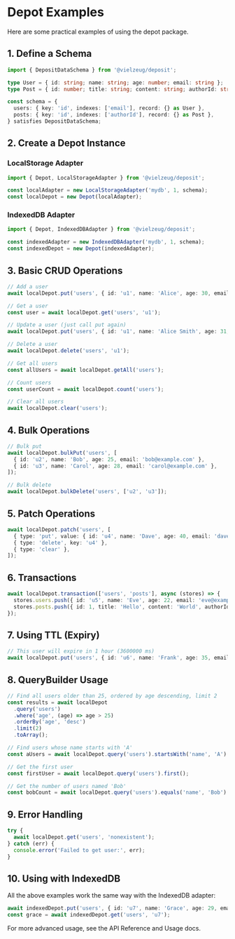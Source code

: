 # Depot Examples

Here are some practical examples of using the depot package.

## 1. Define a Schema

```ts
import { DepositDataSchema } from '@vielzeug/deposit';

type User = { id: string; name: string; age: number; email: string };
type Post = { id: number; title: string; content: string; authorId: string };

const schema = {
  users: { key: 'id', indexes: ['email'], record: {} as User },
  posts: { key: 'id', indexes: ['authorId'], record: {} as Post },
} satisfies DepositDataSchema;
```

## 2. Create a Depot Instance

### LocalStorage Adapter

```ts
import { Depot, LocalStorageAdapter } from '@vielzeug/deposit';

const localAdapter = new LocalStorageAdapter('mydb', 1, schema);
const localDepot = new Depot(localAdapter);
```

### IndexedDB Adapter

```ts
import { Depot, IndexedDBAdapter } from '@vielzeug/deposit';

const indexedAdapter = new IndexedDBAdapter('mydb', 1, schema);
const indexedDepot = new Depot(indexedAdapter);
```

## 3. Basic CRUD Operations

```ts
// Add a user
await localDepot.put('users', { id: 'u1', name: 'Alice', age: 30, email: 'alice@example.com' });

// Get a user
const user = await localDepot.get('users', 'u1');

// Update a user (just call put again)
await localDepot.put('users', { id: 'u1', name: 'Alice Smith', age: 31, email: 'alice@example.com' });

// Delete a user
await localDepot.delete('users', 'u1');

// Get all users
const allUsers = await localDepot.getAll('users');

// Count users
const userCount = await localDepot.count('users');

// Clear all users
await localDepot.clear('users');
```

## 4. Bulk Operations

```ts
// Bulk put
await localDepot.bulkPut('users', [
  { id: 'u2', name: 'Bob', age: 25, email: 'bob@example.com' },
  { id: 'u3', name: 'Carol', age: 28, email: 'carol@example.com' },
]);

// Bulk delete
await localDepot.bulkDelete('users', ['u2', 'u3']);
```

## 5. Patch Operations

```ts
await localDepot.patch('users', [
  { type: 'put', value: { id: 'u4', name: 'Dave', age: 40, email: 'dave@example.com' } },
  { type: 'delete', key: 'u4' },
  { type: 'clear' },
]);
```

## 6. Transactions

```ts
await localDepot.transaction(['users', 'posts'], async (stores) => {
  stores.users.push({ id: 'u5', name: 'Eve', age: 22, email: 'eve@example.com' });
  stores.posts.push({ id: 1, title: 'Hello', content: 'World', authorId: 'u5' });
});
```

## 7. Using TTL (Expiry)

```ts
// This user will expire in 1 hour (3600000 ms)
await localDepot.put('users', { id: 'u6', name: 'Frank', age: 35, email: 'frank@example.com' }, 3600000);
```

## 8. QueryBuilder Usage

```ts
// Find all users older than 25, ordered by age descending, limit 2
const results = await localDepot
  .query('users')
  .where('age', (age) => age > 25)
  .orderBy('age', 'desc')
  .limit(2)
  .toArray();

// Find users whose name starts with 'A'
const aUsers = await localDepot.query('users').startsWith('name', 'A').toArray();

// Get the first user
const firstUser = await localDepot.query('users').first();

// Get the number of users named 'Bob'
const bobCount = await localDepot.query('users').equals('name', 'Bob').count();
```

## 9. Error Handling

```ts
try {
  await localDepot.get('users', 'nonexistent');
} catch (err) {
  console.error('Failed to get user:', err);
}
```

## 10. Using with IndexedDB

All the above examples work the same way with the IndexedDB adapter:

```ts
await indexedDepot.put('users', { id: 'u7', name: 'Grace', age: 29, email: 'grace@example.com' });
const grace = await indexedDepot.get('users', 'u7');
```

For more advanced usage, see the API Reference and Usage docs.

